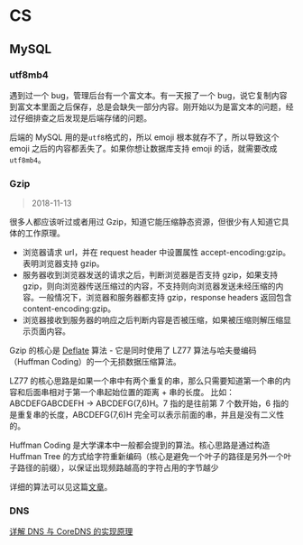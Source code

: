 # CS

## MySQL

### utf8mb4

遇到过一个 bug，管理后台有一个富文本。有一天报了一个 bug，说它复制内容到富文本里面之后保存，总是会缺失一部分内容。刚开始以为是富文本的问题，经过仔细排查之后发现是后端存储的问题。

后端的 MySQL 用的是`utf8`格式的，所以 emoji 根本就存不了，所以导致这个 emoji 之后的内容都丢失了。如果你想让数据库支持 emoji 的话，就需要改成`utf8mb4`。

### Gzip

> 2018-11-13

很多人都应该听过或者用过 Gzip，知道它能压缩静态资源，但很少有人知道它具体的工作原理。

- 浏览器请求 url，并在 request header 中设置属性 accept-encoding:gzip。表明浏览器支持 gzip。
- 服务器收到浏览器发送的请求之后，判断浏览器是否支持 gzip，如果支持 gzip，则向浏览器传送压缩过的内容，不支持则向浏览器发送未经压缩的内容。一般情况下，浏览器和服务器都支持 gzip，response headers 返回包含 content-encoding:gzip。
- 浏览器接收到服务器的响应之后判断内容是否被压缩，如果被压缩则解压缩显示页面内容。

Gzip 的核心是 [Deflate](https://zh.wikipedia.org/wiki/DEFLATE) 算法 - 它是同时使用了 LZ77 算法与哈夫曼编码（Huffman Coding）的一个无损数据压缩算法。

LZ77 的核心思路是如果一个串中有两个重复的串，那么只需要知道第一个串的内容和后面串相对于第一个串起始位置的距离 + 串的长度。
比如： ABCDEFGABCDEFH → ABCDEFG(7,6)H。7 指的是往前第 7 个数开始，6 指的是重复串的长度，ABCDEFG(7,6)H 完全可以表示前面的串，并且是没有二义性的。

Huffman Coding 是大学课本中一般都会提到的算法。核心思路是通过构造 Huffman Tree 的方式给字符重新编码（核心是避免一个叶子的路径是另外一个叶子路径的前缀），以保证出现频路越高的字符占用的字节越少

详细的算法可以见这篇[文章](https://blog.csdn.net/imquestion/article/details/16439)。

### DNS

[详解 DNS 与 CoreDNS 的实现原理](https://draveness.me/dns-coredns)
